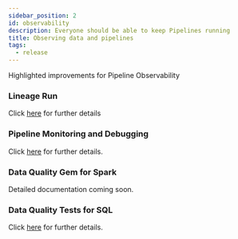 ```yaml
---
sidebar_position: 2
id: observability
description: Everyone should be able to keep Pipelines running
title: Observing data and pipelines
tags:
  - release
---
```


Highlighted improvements for Pipeline Observability

### Lineage Run

Click [here](/docs/lineage/lineage-run-and-diagnose.md) for further details

### Pipeline Monitoring and Debugging

Click [here](/docs/Spark/pipeline-monitoring/use-pipeline-monitoring.md) for further details.

### Data Quality Gem for Spark

Detailed documentation coming soon.

### Data Quality Tests for SQL

Click [here](/docs/SQL/data-tests/data-tests.md) for further details.
